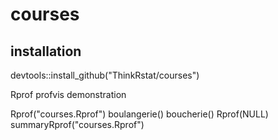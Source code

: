 # courses

## installation 

devtools::install_github("ThinkRstat/courses")

Rprof profvis demonstration




Rprof("courses.Rprof")
boulangerie()
boucherie()
Rprof(NULL)
summaryRprof("courses.Rprof")

